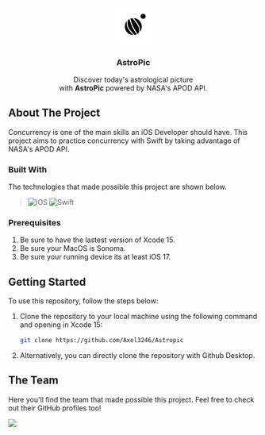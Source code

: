 <a name="readme-top"></a>
<!-- Test -->
<!-- Test hola -->
<!-- PROJECT LOGO -->
<br />
<div align="center">
  <a target="_blank" href="https://github.com/Axel3246/Astropic">
    <img src="https://github.com/Axel3246/Astropic/blob/main/ConcurrencyNasa/Assets.xcassets/AppIcon.appiconset/120.png?raw=true" alt="Logo" width="15%" height="15%">
  </a>

<h3 align="center">AstroPic</h3>

  <p align="center">
    Discover today's astrological picture <br>
    with <b>AstroPic</b> powered by NASA's APOD API.
  </p>
</div>



<!-- ABOUT THE PROJECT -->
## About The Project

<!-- DESCOMENTAR DESPUES -->
<!--
<div align="center">
  <img src="./Images/rgs.jpeg" width="40%" height="40%">
  <p align="center">
    <i> Garza Sada and Av. del Estado Roundabout </i>
  </p>
</div> -->

Concurrency is one of the main skills an iOS Developer should have. This project aims to practice concurrency with Swift by taking advantage of NASA's APOD API.


<!-- https://github.com/Ileriayo/markdown-badges -->

### Built With
The technologies that made possible this project are shown below.

> ![iOS](https://img.shields.io/badge/iOS-000000?style=for-the-badge&logo=ios&logoColor=white)
> ![Swift](https://img.shields.io/badge/swift-F54A2A?style=for-the-badge&logo=swift&logoColor=white)

### Prerequisites

1. Be sure to have the lastest version of Xcode 15.
2. Be sure your MacOS is Sonoma.
3. Be sure your running device its at least iOS 17.

<!-- GETTING STARTED -->
## Getting Started

To use this repository, follow the steps below:

1. Clone the repository to your local machine using the following command and opening in Xcode 15:

   ```bash
   git clone https://github.com/Axel3246/Astropic
   ```
   
2. Alternatively, you can directly clone the repository with Github Desktop.

<!-- CONTRIBUTING -->
## The Team

Here you'll find the team that made possible this project. Feel free to check out their GitHub profiles too!

<a href="https://github.com/Axel3246/AstroPic/graphs/contributors">
  <img src="https://contrib.rocks/image?repo=Axel3246/AstroPic" />
</a>


